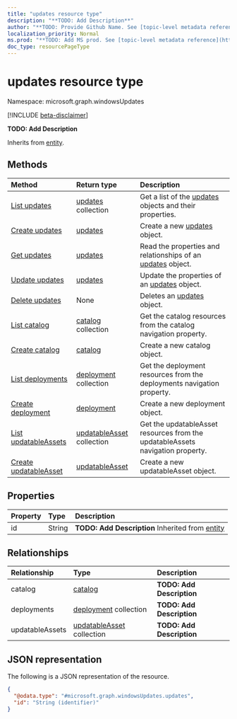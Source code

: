 ```yaml
---
title: "updates resource type"
description: "**TODO: Add Description**"
author: "**TODO: Provide Github Name. See [topic-level metadata reference](https://msgo.azurewebsites.net/add/document/guidelines/metadata.html#topic-level-metadata)**"
localization_priority: Normal
ms.prod: "**TODO: Add MS prod. See [topic-level metadata reference](https://msgo.azurewebsites.net/add/document/guidelines/metadata.html#topic-level-metadata)**"
doc_type: resourcePageType
---
```


# updates resource type

Namespace: microsoft.graph.windowsUpdates

[!INCLUDE [beta-disclaimer](../../includes/beta-disclaimer.md)]

**TODO: Add Description**


Inherits from [entity](../resources/entity.md).

## Methods
|Method|Return type|Description|
|:---|:---|:---|
|[List updates](../api/updates-list.md)|[updates](../resources/windowsupdates-updates.md) collection|Get a list of the [updates](../resources/updates.md) objects and their properties.|
|[Create updates](../api/windowsupdates-updates-create.md)|[updates](../resources/windowsupdates-updates.md)|Create a new [updates](../resources/windowsupdates-updates.md) object.|
|[Get updates](../api/windowsupdates-updates-get.md)|[updates](../resources/windowsupdates-updates.md)|Read the properties and relationships of an [updates](../resources/windowsupdates-updates.md) object.|
|[Update updates](../api/windowsupdates-updates-update.md)|[updates](../resources/windowsupdates-updates.md)|Update the properties of an [updates](../resources/windowsupdates-updates.md) object.|
|[Delete updates](../api/windowsupdates-updates-delete.md)|None|Deletes an [updates](../resources/windowsupdates-updates.md) object.|
|[List catalog](../api/windowsupdates-updates-list-catalog.md)|[catalog](../resources/windowsupdates-catalog.md) collection|Get the catalog resources from the catalog navigation property.|
|[Create catalog](../api/windowsupdates-updates-post-catalog.md)|[catalog](../resources/windowsupdates-catalog.md)|Create a new catalog object.|
|[List deployments](../api/windowsupdates-updates-list-deployments.md)|[deployment](../resources/windowsupdates-deployment.md) collection|Get the deployment resources from the deployments navigation property.|
|[Create deployment](../api/windowsupdates-updates-post-deployments.md)|[deployment](../resources/windowsupdates-deployment.md)|Create a new deployment object.|
|[List updatableAssets](../api/windowsupdates-updates-list-updatableassets.md)|[updatableAsset](../resources/windowsupdates-updatableasset.md) collection|Get the updatableAsset resources from the updatableAssets navigation property.|
|[Create updatableAsset](../api/windowsupdates-updates-post-updatableassets.md)|[updatableAsset](../resources/windowsupdates-updatableasset.md)|Create a new updatableAsset object.|

## Properties
|Property|Type|Description|
|:---|:---|:---|
|id|String|**TODO: Add Description** Inherited from [entity](../resources/windowsupdates-entity.md)|

## Relationships
|Relationship|Type|Description|
|:---|:---|:---|
|catalog|[catalog](../resources/windowsupdates-catalog.md)|**TODO: Add Description**|
|deployments|[deployment](../resources/windowsupdates-deployment.md) collection|**TODO: Add Description**|
|updatableAssets|[updatableAsset](../resources/windowsupdates-updatableasset.md) collection|**TODO: Add Description**|

## JSON representation
The following is a JSON representation of the resource.
<!-- {
  "blockType": "resource",
  "keyProperty": "id",
  "@odata.type": "microsoft.graph.windowsUpdates.updates",
  "baseType": "microsoft.graph.entity",
  "openType": false
}
-->
``` json
{
  "@odata.type": "#microsoft.graph.windowsUpdates.updates",
  "id": "String (identifier)"
}
```

